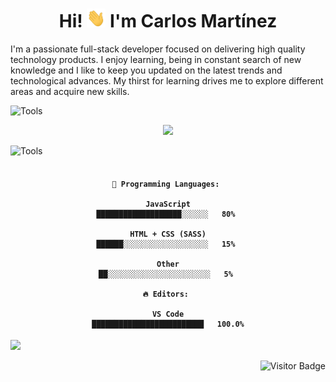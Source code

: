 <h1 align="center">Hi! <img width="30px" height="30px" src="https://github.com/SatYu26/SatYu26/raw/master/Assets/Hi.gif" /> I'm Carlos Martínez</h1>

<div class="paragraph-container">
  <p class="paragraph">I'm a passionate full-stack developer focused on delivering high quality technology products. I enjoy learning, being in constant search of new knowledge and I like to keep you updated on the latest trends and technological advances. My thirst for learning drives me to explore different areas and acquire new skills.</p>
</div>

<p align="left">
<img src="https://img.shields.io/badge/Programming%20languages%20and%20tools%20I%20use:-323330" alt="Tools" title="Tools" height="25" /><br>
</p>

<p align="center">
  <a href="https://skillicons.dev">
    <img src="https://skillicons.dev/icons?i=html,css,sass,bootstrap,figma,ps,javascript,react,python,django,java,mysql,postman,git,github,vscode" />
  </a>
</p>

<p align="left">
<img src="https://img.shields.io/badge/I%20spent%20my%20time%20on:-323330" alt="Tools" title="Tools" height="25" /><br>
</p>

<h4 align="center">

```text

💬 Programming Languages: 

JavaScript
███████████████████░░░░░░   80% 

HTML + CSS (SASS)
██████░░░░░░░░░░░░░░░░░░░   15% 

Other
██░░░░░░░░░░░░░░░░░░░░░░░   5% 

🔥 Editors: 

VS Code
█████████████████████████   100.0%

```
</h4>

<img src="https://imgur.com/rilHVxA.png"/> 

<p align="right">
  <img src="https://visitor-badge.laobi.icu/badge?page_id=Carlos-Martz" alt="Visitor Badge">
</p>

